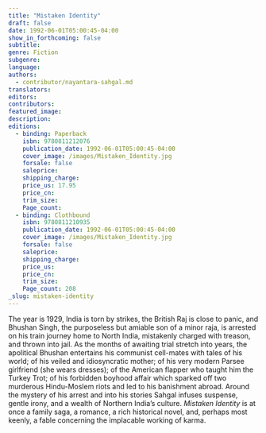 ```yaml
---
title: "Mistaken Identity"
draft: false
date: 1992-06-01T05:00:45-04:00
show_in_forthcoming: false
subtitle:
genre: Fiction
subgenre:
language:
authors:
  - contributor/nayantara-sahgal.md
translators:
editors:
contributors:
featured_image:
description:
editions:
  - binding: Paperback
    isbn: 9780811212076
    publication_date: 1992-06-01T05:00:45-04:00
    cover_image: /images/Mistaken_Identity.jpg
    forsale: false
    saleprice:
    shipping_charge:
    price_us: 17.95
    price_cn:
    trim_size:
    Page_count:
  - binding: Clothbound
    isbn: 9780811210935
    publication_date: 1992-06-01T05:00:45-04:00
    cover_image: /images/Mistaken_Identity.jpg
    forsale: false
    saleprice:
    shipping_charge:
    price_us:
    price_cn:
    trim_size:
    Page_count: 208
_slug: mistaken-identity
---
```


The year is 1929, India is torn by strikes, the British Raj is close to panic, and Bhushan Singh, the purposeless but amiable son of a minor raja, is arrested on his train journey home to North India, mistakenly charged with treason, and thrown into jail. As the months of awaiting trial stretch into years, the apolitical Bhushan entertains his communist cell-mates with tales of his world; of his veiled and idiosyncratic mother; of his very modern Parsee girlfriend (she wears dresses); of the American flapper who taught him the Turkey Trot; of his forbidden boyhood affair which sparked off two murderous Hindu-Moslem riots and led to his banishment abroad. Around the mystery of his arrest and into his stories Sahgal infuses suspense, gentle irony, and a wealth of Northern India’s culture. _Mistaken Identity_ is at once a family saga, a romance, a rich historical novel, and, perhaps most keenly, a fable concerning the implacable working of karma.

